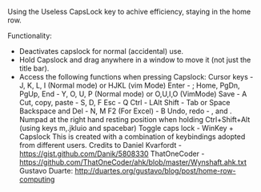 Using the Useless CapsLock key to achive efficiency, staying in the home row.

Functionality:
- Deactivates capslock for normal (accidental) use.
- Hold Capslock and drag anywhere in a window to move it (not just the title bar).
- Access the following functions when pressing Capslock:
Cursor keys - J, K, L, I (Normal mode) or HJKL (vim Mode)
Enter - ;
Home, PgDn, PgUp, End - Y, O, U, P (Normal mode) or O,U,I,O (VimMode)
      Save - A
      Cut, copy, paste - S, D, F
      Esc - Q
      Ctrl - LAlt
      Shift - Tab or Space
      Backspace and Del - N, M
      F2 (For Excel) - B
      Undo, redo - , and .
      Numpad at the right hand resting position when holding Ctrl+Shift+Alt (using keys m,.jkluio and spacebar)
      Toggle caps lock -  WinKey + Capslock
This is created with a combination of keybindings adopted from different users. Credits to
Daniel Kvarfordt - https://gist.github.com/Danik/5808330
ThatOneCoder - https://github.com/ThatOneCoder/ahk/blob/master/Wynshaft.ahk.txt
Gustavo Duarte: http://duartes.org/gustavo/blog/post/home-row-computing
